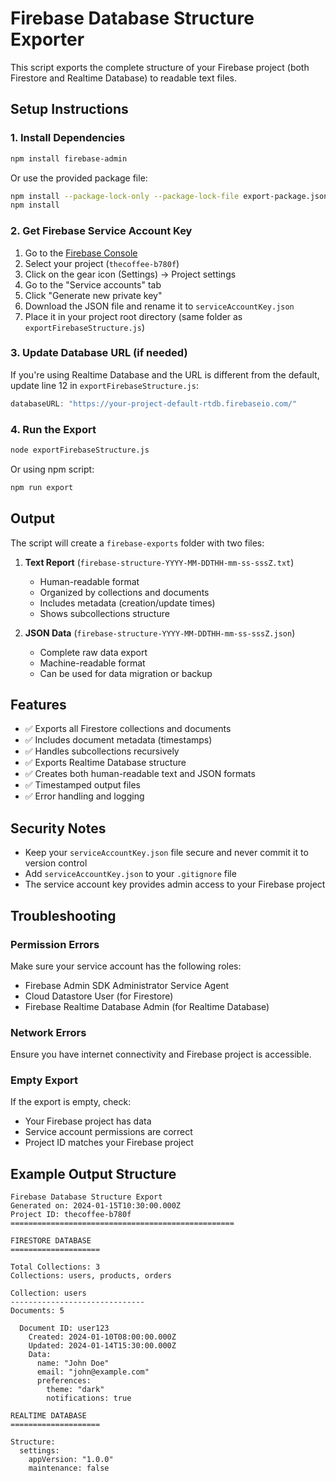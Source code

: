 # Firebase Database Structure Exporter

This script exports the complete structure of your Firebase project (both Firestore and Realtime Database) to readable text files.

## Setup Instructions

### 1. Install Dependencies
```bash
npm install firebase-admin
```

Or use the provided package file:
```bash
npm install --package-lock-only --package-lock-file export-package.json
npm install
```

### 2. Get Firebase Service Account Key

1. Go to the [Firebase Console](https://console.firebase.google.com/)
2. Select your project (`thecoffee-b780f`)
3. Click on the gear icon (Settings) → Project settings
4. Go to the "Service accounts" tab
5. Click "Generate new private key"
6. Download the JSON file and rename it to `serviceAccountKey.json`
7. Place it in your project root directory (same folder as `exportFirebaseStructure.js`)

### 3. Update Database URL (if needed)

If you're using Realtime Database and the URL is different from the default, update line 12 in `exportFirebaseStructure.js`:

```javascript
databaseURL: "https://your-project-default-rtdb.firebaseio.com/"
```

### 4. Run the Export

```bash
node exportFirebaseStructure.js
```

Or using npm script:
```bash
npm run export
```

## Output

The script will create a `firebase-exports` folder with two files:

1. **Text Report** (`firebase-structure-YYYY-MM-DDTHH-mm-ss-sssZ.txt`)
   - Human-readable format
   - Organized by collections and documents
   - Includes metadata (creation/update times)
   - Shows subcollections structure

2. **JSON Data** (`firebase-structure-YYYY-MM-DDTHH-mm-ss-sssZ.json`)
   - Complete raw data export
   - Machine-readable format
   - Can be used for data migration or backup

## Features

- ✅ Exports all Firestore collections and documents
- ✅ Includes document metadata (timestamps)
- ✅ Handles subcollections recursively
- ✅ Exports Realtime Database structure
- ✅ Creates both human-readable text and JSON formats
- ✅ Timestamped output files
- ✅ Error handling and logging

## Security Notes

- Keep your `serviceAccountKey.json` file secure and never commit it to version control
- Add `serviceAccountKey.json` to your `.gitignore` file
- The service account key provides admin access to your Firebase project

## Troubleshooting

### Permission Errors
Make sure your service account has the following roles:
- Firebase Admin SDK Administrator Service Agent
- Cloud Datastore User (for Firestore)
- Firebase Realtime Database Admin (for Realtime Database)

### Network Errors
Ensure you have internet connectivity and Firebase project is accessible.

### Empty Export
If the export is empty, check:
- Your Firebase project has data
- Service account permissions are correct
- Project ID matches your Firebase project

## Example Output Structure

```
Firebase Database Structure Export
Generated on: 2024-01-15T10:30:00.000Z
Project ID: thecoffee-b780f
==================================================

FIRESTORE DATABASE
====================

Total Collections: 3
Collections: users, products, orders

Collection: users
------------------------------
Documents: 5

  Document ID: user123
    Created: 2024-01-10T08:00:00.000Z
    Updated: 2024-01-14T15:30:00.000Z
    Data:
      name: "John Doe"
      email: "john@example.com"
      preferences:
        theme: "dark"
        notifications: true

REALTIME DATABASE
====================

Structure:
  settings:
    appVersion: "1.0.0"
    maintenance: false
``` 